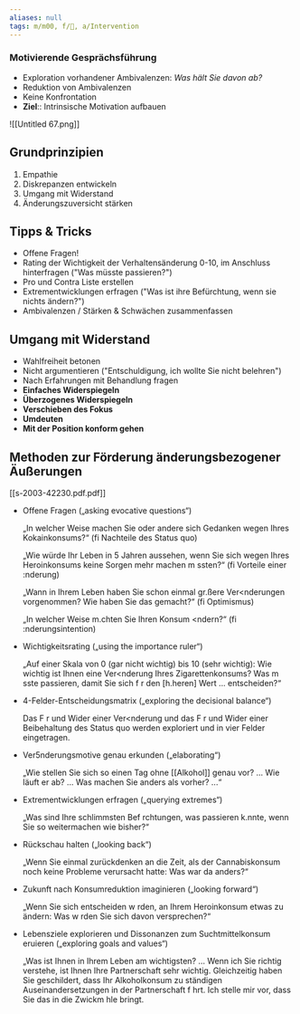 ```yaml
---
aliases: null
tags: m/m00, f/💭, a/Intervention
---
```

### Motivierende Gesprächsführung
- Exploration vorhandener Ambivalenzen: *Was hält Sie davon ab?*
- Reduktion von Ambivalenzen
- Keine Konfrontation
- **Ziel**:: Intrinsische Motivation aufbauen

![[Untitled 67.png]]

## Grundprinzipien

1. Empathie
2. Diskrepanzen entwickeln
3. Umgang mit Widerstand
4. Änderungszuversicht stärken

## Tipps & Tricks

- Offene Fragen!
- Rating der Wichtigkeit der Verhaltensänderung 0-10, im Anschluss hinterfragen ("Was müsste passieren?")
- Pro und Contra Liste erstellen
- Extrementwicklungen erfragen ("Was ist ihre Befürchtung, wenn sie nichts ändern?")
- Ambivalenzen / Stärken & Schwächen zusammenfassen

## Umgang mit Widerstand

- Wahlfreiheit betonen
- Nicht argumentieren ("Entschuldigung, ich wollte Sie nicht belehren")
- Nach Erfahrungen mit Behandlung fragen
- **Einfaches Widerspiegeln**
- **Überzogenes Widerspiegeln**
- **Verschieben des Fokus**
- **Umdeuten**
- **Mit der Position konform gehen**



## Methoden zur Förderung änderungsbezogener Äußerungen
[[s-2003-42230.pdf.pdf]]

- Offene Fragen („asking evocative questions“)

    „In welcher Weise machen Sie oder andere sich Gedanken wegen Ihres Kokainkonsums?“ (fi Nachteile des Status quo)

    „Wie würde Ihr Leben in 5 Jahren aussehen, wenn Sie sich wegen Ihres Heroinkonsums keine Sorgen mehr machen m ssten?“ (fi Vorteile einer :nderung)

    „Wann in Ihrem Leben haben Sie schon einmal gr.ßere Ver<nderungen vorgenommen? Wie haben Sie das gemacht?“ (fi Optimismus)

    „In welcher Weise m.chten Sie Ihren Konsum <ndern?“ (fi :nderungsintention)

- Wichtigkeitsrating („using the importance ruler“)

    „Auf einer Skala von 0 (gar nicht wichtig) bis 10 (sehr wichtig): Wie wichtig ist Ihnen eine Ver<nderung Ihres Zigarettenkonsums? Was m sste passieren, damit Sie sich f r den [h.heren] Wert ... entscheiden?“

- 4-Felder-Entscheidungsmatrix („exploring the decisional balance“)

    Das F r und Wider einer Ver<nderung und das F r und Wider einer Beibehaltung des Status quo werden exploriert und in vier Felder eingetragen.

- Ver5nderungsmotive genau erkunden („elaborating“)

    „Wie stellen Sie sich so einen Tag ohne [[Alkohol]] genau vor? ... Wie läuft er ab? ... Was machen Sie anders als vorher? ...“

- Extrementwicklungen erfragen („querying extremes“)

    „Was sind Ihre schlimmsten Bef rchtungen, was passieren k.nnte, wenn Sie so weitermachen wie bisher?“

- Rückschau halten („looking back“)

    „Wenn Sie einmal zurückdenken an die Zeit, als der Cannabiskonsum noch keine Probleme verursacht hatte: Was war da anders?“

- Zukunft nach Konsumreduktion imaginieren („looking forward“)

    „Wenn Sie sich entscheiden w rden, an Ihrem Heroinkonsum etwas zu ändern: Was w rden Sie sich davon versprechen?“

- Lebensziele explorieren und Dissonanzen zum Suchtmittelkonsum eruieren („exploring goals and values“)

    „Was ist Ihnen in Ihrem Leben am wichtigsten? ... Wenn ich Sie richtig verstehe, ist Ihnen Ihre Partnerschaft sehr wichtig. Gleichzeitig haben Sie geschildert, dass Ihr Alkoholkonsum zu ständigen Auseinandersetzungen in der Partnerschaft f hrt. Ich stelle mir vor, dass Sie das in die Zwickm hle bringt.



